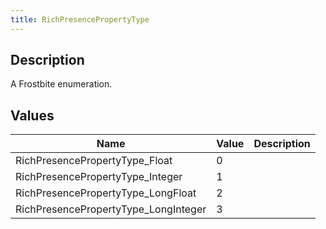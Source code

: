 ```yaml
---
title: RichPresencePropertyType
---
```

## Description

A Frostbite enumeration.

## Values

| Name                                  | Value | Description |
| ------------------------------------- | ----- | ----------- |
| RichPresencePropertyType\_Float       | 0     |             |
| RichPresencePropertyType\_Integer     | 1     |             |
| RichPresencePropertyType\_LongFloat   | 2     |             |
| RichPresencePropertyType\_LongInteger | 3     |             |
